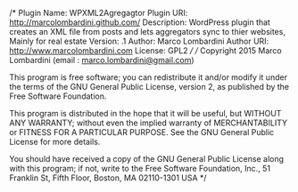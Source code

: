 /*
Plugin Name: WPXML2Agregagtor 
Plugin URI: http://marcolombardini.github.com/
Description: WordPress plugin that creates an XML file from posts and lets aggregators sync to thier websites, Mainly for real estate
Version: .1
Author: Marco Lombardini
Author URI: http://www.marcolombardini.com
License: GPL2
*/
/*
Copyright 2015  Marco Lombardini  (email : marco.lombardini@gmail.com)

This program is free software; you can redistribute it and/or modify
it under the terms of the GNU General Public License, version 2, as 
published by the Free Software Foundation.

This program is distributed in the hope that it will be useful,
but WITHOUT ANY WARRANTY; without even the implied warranty of
MERCHANTABILITY or FITNESS FOR A PARTICULAR PURPOSE.  See the
GNU General Public License for more details.

You should have received a copy of the GNU General Public License
along with this program; if not, write to the Free Software
Foundation, Inc., 51 Franklin St, Fifth Floor, Boston, MA  02110-1301  USA
*/

